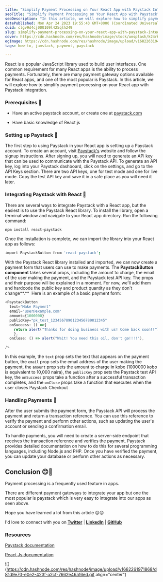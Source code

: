 ```yaml
---
title: "Simplify Payment Processing on Your React App with Paystack Integration in 3 mins"
seoTitle: "Simplify Payment Processing on Your React App with Paystack"
seoDescription: "In this article, we will explore how to simplify payment processing on your React app with Paystack integration."
datePublished: Mon Apr 24 2023 19:55:43 GMT+0000 (Coordinated Universal Time)
cuid: clgv9d4cj000109l425qlh249
slug: simplify-payment-processing-on-your-react-app-with-paystack-integration-in-3-mins
cover: https://cdn.hashnode.com/res/hashnode/image/stock/unsplash/k24rOBJ2D_0/upload/af79db52f1b4d578a0c3964b992993f8.jpeg
ogImage: https://cdn.hashnode.com/res/hashnode/image/upload/v1682263194147/6d731ca6-8f09-4463-becb-f549976c71a1.png
tags: how-to, jamstack, payment, paystack

---
```


React is a popular JavaScript library used to build user interfaces. One common requirement for many React apps is the ability to process payments. Fortunately, there are many payment gateway options available for React apps, and one of the most popular is Paystack. In this article, we will explore how to simplify payment processing on your React app with Paystack integration.

### **Prerequisites 🎯**

* Have an active paystack account, or create one at [paystack.com](https://paystack.com/)
    
* Have basic knowledge of React js
    

### **Setting up Paystack 🎯**

The first step to using Paystack in your React app is setting up a Paystack account. To create an account, visit [Paystack's](https://paystack.com/) website and follow the signup instructions. After signing up, you will need to generate an API key that can be used to communicate with the Paystack API. To generate an API key, log into your Paystack dashboard, click on the settings, and go to the API Keys section. There are two API keys, one for test mode and one for live mode. Copy the test API key and save it in a safe place as you will need it later. 

### **Integrating Paystack with React 🎯**

There are several ways to integrate Paystack with a React app, but the easiest is to use the Paystack React library. To install the library, open a terminal window and navigate to your React app directory. Run the following command:

```bash
npm install react-paystack
```

Once the installation is complete, we can import the library into your React app as follows:

```bash
import PaystackButton from 'react-paystack';
```

With the Paystack React library installed and imported, we can now create a payment form that users can use to make payments. The **PaystackButton component** takes several props, including the amount to charge, the email of the user making the payment, and the Paystack test API key. The props and their purpose will be explained in a moment. For now, we'll add them and hardcode the public key and product quantity as they don't change**.**  Here is an example of a basic payment form:

```javascript
<PaystackButton
  text="Make Payment"
  email="user@example.com"
  amount={1000000}
  publicKey="pk_test_1234567890123456789012345"
  onSuccess: () =>{
    return alert("Thanks for doing business with us! Come back soon!!")
    },
  onClose: () => alert("Wait! You need this oil, don't go!!!!"),

/>
```

In this example, the `text` prop sets the text that appears on the payment button, the `email` prop sets the email address of the user making the payment, the `amount` prop sets the amount to charge in kobo (1000000 kobo is equivalent to 10,000 naira), the `publicKey` prop sets the Paystack test API key, the `onSuccess` props take a function after a successful transaction completes, and the `onClose` props take a function that executes when the user closes Paystack Checkout

### **Handling Payments 🎯**

After the user submits the payment form, the Paystack API will process the payment and return a transaction reference. You can use this reference to verify the payment and perform other actions, such as updating the user's account or sending a confirmation email.

To handle payments, you will need to create a server-side endpoint that receives the transaction reference and verifies the payment. Paystack provides detailed documentation on how to do this for several programming languages, including Node.js and PHP. Once you have verified the payment, you can update your database or perform other actions as necessary.

## Conclusion 😊🤗

Payment processing is a frequently used feature in apps.

There are different payment gateways to integrate your app but one the most popular is paystack which is very easy to integrate into our apps as seen above.

Hope you have learned a lot from this article 😊😊

I'd love to connect with you on [**Twitter**](https://twitter.com/iam_kelvinjnr) | [**LinkedIn**](https://www.linkedin.com/in/iamkelv/) | [**GitHub**](https://github.com/iamkelv)

### Resources

[Paystack documentation](https://paystack.com/docs/)

[React Js documentation](http://create-react-app.dev)

![](https://cdn.hashnode.com/res/hashnode/image/upload/v1682261971868/d81d9e70-e0e2-423f-a2cf-7662e46a16ed.gif align="center")
